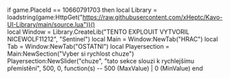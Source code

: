if game.PlaceId == 10660791703 then
    local Library = loadstring(game:HttpGet("https://raw.githubusercontent.com/xHeptc/Kavo-UI-Library/main/source.lua"))()    
    local Window = Library.CreateLib("TENTO EXPLOUIT VYTVORIL NICEWOLF11212", "Sentinel")
    local Main = Window:NewTab("HRAC")
    local Tab = Window:NewTab("OSTATNI")
    local Playersection = Main:NewSection("Vyber si rychlost chuze")
    Playersection:NewSlider("chuze", "tato sekce slouzi k rychlejšímu přemístění", 500, 0, function(s) -- 500 (MaxValue) | 0 (MinValue)
 end
